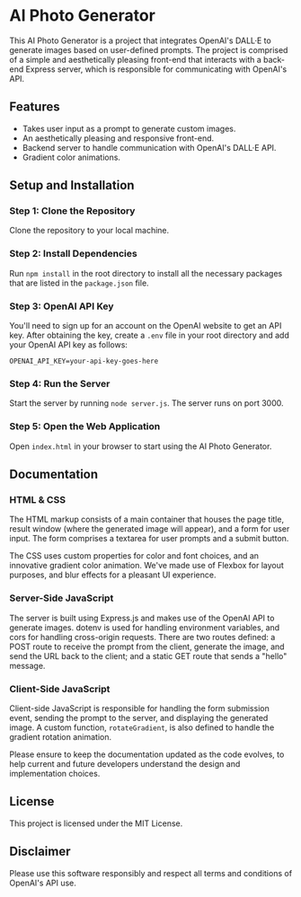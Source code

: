 # AI Photo Generator

This AI Photo Generator is a project that integrates OpenAI's DALL·E to generate images based on user-defined prompts. The project is comprised of a simple and aesthetically pleasing front-end that interacts with a back-end Express server, which is responsible for communicating with OpenAI's API.

## Features

- Takes user input as a prompt to generate custom images.
- An aesthetically pleasing and responsive front-end.
- Backend server to handle communication with OpenAI's DALL·E API.
- Gradient color animations.

## Setup and Installation

### Step 1: Clone the Repository

Clone the repository to your local machine.

### Step 2: Install Dependencies

Run `npm install` in the root directory to install all the necessary packages that are listed in the `package.json` file.

### Step 3: OpenAI API Key

You'll need to sign up for an account on the OpenAI website to get an API key. After obtaining the key, create a `.env` file in your root directory and add your OpenAI API key as follows:

```
OPENAI_API_KEY=your-api-key-goes-here
```

### Step 4: Run the Server

Start the server by running `node server.js`. The server runs on port 3000.

### Step 5: Open the Web Application

Open `index.html` in your browser to start using the AI Photo Generator.

## Documentation

### HTML & CSS

The HTML markup consists of a main container that houses the page title, result window (where the generated image will appear), and a form for user input. The form comprises a textarea for user prompts and a submit button.

The CSS uses custom properties for color and font choices, and an innovative gradient color animation. We've made use of Flexbox for layout purposes, and blur effects for a pleasant UI experience.

### Server-Side JavaScript

The server is built using Express.js and makes use of the OpenAI API to generate images. dotenv is used for handling environment variables, and cors for handling cross-origin requests. There are two routes defined: a POST route to receive the prompt from the client, generate the image, and send the URL back to the client; and a static GET route that sends a "hello" message.

### Client-Side JavaScript

Client-side JavaScript is responsible for handling the form submission event, sending the prompt to the server, and displaying the generated image. A custom function, `rotateGradient`, is also defined to handle the gradient rotation animation.

Please ensure to keep the documentation updated as the code evolves, to help current and future developers understand the design and implementation choices.

## License

This project is licensed under the MIT License.

## Disclaimer

Please use this software responsibly and respect all terms and conditions of OpenAI's API use.

